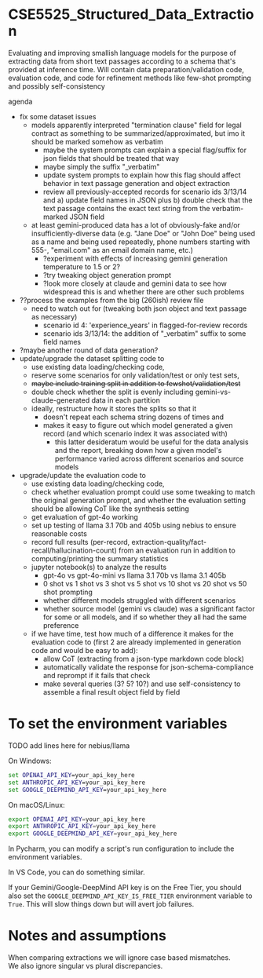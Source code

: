 # CSE5525_Structured_Data_Extraction
Evaluating and improving smallish language models for the purpose of extracting data from short text passages according to a schema that's provided at inference time. Will contain data preparation/validation code, evaluation code, and code for refinement methods like few-shot prompting and possibly self-consistency

agenda
- fix some dataset issues
  - models apparently interpreted "termination clause" field for legal contract as something to be summarized/approximated, but imo it should be marked somehow as verbatim
    - maybe the system prompts can explain a special flag/suffix for json fields that should be treated that way
    - maybe simply the suffix "_verbatim"
    - update system prompts to explain how this flag should affect behavior in text passage generation and object extraction
    - review all previously-accepted records for scenario ids 3/13/14 and a) update field names in JSON plus b) double check that the text passage contains the exact text string from the verbatim-marked JSON field
  - at least gemini-produced data has a lot of obviously-fake and/or insufficiently-diverse data (e.g. "Jane Doe" or "John Doe" being used as a name and being used repeatedly, phone numbers starting with 555-, "email.com" as an email domain name, etc.)
    - ?experiment with effects of increasing gemini generation temperature to 1.5 or 2?
    - ?try tweaking object generation prompt
    - ?look more closely at claude and gemini data to see how widespread this is and whether there are other such problems
- ??process the examples from the big (260ish) review file
  - need to watch out for (tweaking both json object and text passage as necessary)
    - scenario id 4: 'experience_years' in flagged-for-review records
    - scenario ids 3/13/14: the addition of "_verbatim" suffix to some field names
- ?maybe another round of data generation?
- update/upgrade the dataset splitting code to 
  - use existing data loading/checking code, 
  - reserve some scenarios for only validation/test or only test sets, 
  - ~~maybe include training split in addition to fewshot/validation/test~~
  - double check whether the split is evenly including gemini-vs-claude-generated data in each partition
  - ideally, restructure how it stores the splits so that it 
    - doesn't repeat each schema string dozens of times and 
    - makes it easy to figure out which model generated a given record (and which scenario index it was associated with)
      - this latter desideratum would be useful for the data analysis and the report, breaking down how a given model's performance varied across different scenarios and source models
- upgrade/update the evaluation code to 
  - use existing data loading/checking code, 
  - check whether evaluation prompt could use some tweaking to match the original generation prompt, and whether the evaluation setting should be allowing CoT like the synthesis setting
  - get evaluation of gpt-4o working
  - set up testing of llama 3.1 70b and 405b using nebius to ensure reasonable costs
  - record full results (per-record, extraction-quality/fact-recall/hallucination-count) from an evaluation run in addition to computing/printing the summary statistics
  - jupyter notebook(s) to analyze the results
    - gpt-4o vs gpt-4o-mini vs llama 3.1 70b vs llama 3.1 405b
    - 0 shot vs 1 shot vs 3 shot vs 5 shot vs 10 shot vs 20 shot vs 50 shot prompting
    - whether different models struggled with different scenarios
    - whether source model (gemini vs claude) was a significant factor for some or all models, and if so whether they all had the same preference
  - if we have time, test how much of a difference it makes for the evaluation code to (first 2 are already implemented in generation code and would be easy to add):
    - allow CoT (extracting from a json-type markdown code block)
    - automatically validate the response for json-schema-compliance and reprompt if it fails that check
    - make several queries (3? 5? 10?) and use self-consistency to assemble a final result object field by field


# To set the environment variables
TODO add lines here for nebius/llama

On Windows:  
```cmd
set OPENAI_API_KEY=your_api_key_here
set ANTHROPIC_API_KEY=your_api_key_here
set GOOGLE_DEEPMIND_API_KEY=your_api_key_here
```

On macOS/Linux:  
```bash
export OPENAI_API_KEY=your_api_key_here
export ANTHROPIC_API_KEY=your_api_key_here
export GOOGLE_DEEPMIND_API_KEY=your_api_key_here
```

In Pycharm, you can modify a script's run configuration to include the environment variables.

In VS Code, you can do something similar.

If your Gemini/Google-DeepMind API key is on the Free Tier, you should also set the `GOOGLE_DEEPMIND_API_KEY_IS_FREE_TIER` environment variable to `True`. This will slow things down but will avert job failures.

# Notes and assumptions
When comparing extractions we will ignore case based mismatches.  
We also ignore singular vs plural discrepancies.

